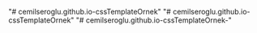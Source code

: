 "# cemilseroglu.github.io-cssTemplateOrnek" 
"# cemilseroglu.github.io-cssTemplateOrnek" 
"# cemilseroglu.github.io-cssTemplateOrnek-" 
